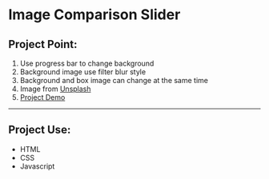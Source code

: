 # Image Comparison Slider

## Project Point:

1. Use progress bar to change background
2. Background image use filter blur style
3. Background and box image can change at the same time
4. Image from [Unsplash](https://unsplash.com/)
5. [Project Demo](https://day-project.zkhsin.now.sh/Image%20Comparison%20Slider/)

---

## Project Use:

- HTML
- CSS
- Javascript
